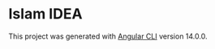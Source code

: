 # Islam IDEA

This project was generated with [Angular CLI](https://github.com/angular/angular-cli) version 14.0.0.

